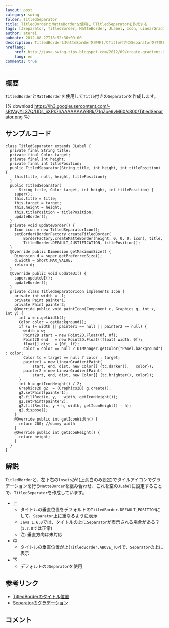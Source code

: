 ```yaml
---
layout: post
category: swing
folder: TitledSeparator
title: TitledBorderとMatteBorderを使用してTitledSeparatorを作成する
tags: [JSeparator, TitledBorder, MatteBorder, JLabel, Icon, LinearGradientPaint]
author: aterai
pubdate: 2012-08-27T18:52:36+09:00
description: TitledBorderとMatteBorderを使用してTitle付きのSeparatorを作成します。
hreflang:
    href: http://java-swing-tips.blogspot.com/2012/09/create-gradient-titled-separator.html
    lang: en
comments: true
---
```

## 概要
`TitledBorder`と`MatteBorder`を使用して`Title`付きの`Separator`を作成します。

{% download https://lh3.googleusercontent.com/-sRtVayYL37Q/UDs_iiXRk7I/AAAAAAAABRk/71qZoe9vM60/s800/TitledSeparator.png %}

## サンプルコード
<pre class="prettyprint"><code>class TitledSeparator extends JLabel {
  private final String title;
  private final Color target;
  private final int height;
  private final int titlePosition;
  public TitledSeparator(String title, int height, int titlePosition) {
    this(title, null, height, titlePosition);
  }
  public TitledSeparator(
      String title, Color target, int height, int titlePosition) {
    super();
    this.title = title;
    this.target = target;
    this.height = height;
    this.titlePosition = titlePosition;
    updateBorder();
  }
  private void updateBorder() {
    Icon icon = new TitledSeparatorIcon();
    setBorder(BorderFactory.createTitledBorder(
        BorderFactory.createMatteBorder(height, 0, 0, 0, icon), title,
        TitledBorder.DEFAULT_JUSTIFICATION, titlePosition));
  }
  @Override public Dimension getMaximumSize() {
    Dimension d = super.getPreferredSize();
    d.width = Short.MAX_VALUE;
    return d;
  }
  @Override public void updateUI() {
    super.updateUI();
    updateBorder();
  }
  private class TitledSeparatorIcon implements Icon {
    private int width = -1;
    private Paint painter1;
    private Paint painter2;
    @Override public void paintIcon(Component c, Graphics g, int x, int y) {
      int w = c.getWidth();
      Color color = getBackground();
      if (w != width || painter1 == null || painter2 == null) {
        width = w;
        Point2D start = new Point2D.Float(0f, 0f);
        Point2D end   = new Point2D.Float((float) width, 0f);
        float[] dist  = {0f, 1f};
        color = color == null ? UIManager.getColor("Panel.background") : color;
        Color tc = target == null ? color : target;
        painter1 = new LinearGradientPaint(
            start, end, dist, new Color[] {tc.darker(),   color});
        painter2 = new LinearGradientPaint(
            start, end, dist, new Color[] {tc.brighter(), color});
      }
      int h = getIconHeight() / 2;
      Graphics2D g2  = (Graphics2D) g.create();
      g2.setPaint(painter1);
      g2.fillRect(x, y,   width, getIconHeight());
      g2.setPaint(painter2);
      g2.fillRect(x, y + h, width, getIconHeight() - h);
      g2.dispose();
    }
    @Override public int getIconWidth() {
      return 200; //dummy width
    }
    @Override public int getIconHeight() {
      return height;
    }
  }
}
</code></pre>

## 解説
`TitledBorder`と、左下右の`Insets`が`0`(上余白のみ設定)でタイルアイコンでグラデーションを行う`MatteBorder`を組み合わせ、これを空の`JLabel`に設定することで、`TitledSeparator`を作成しています。

- 上
    - タイトルの垂直位置をデフォルトの`TitledBorder.DEFAULT_POSITION`にして、`Separator`上に重なるように表示
    - `Java 1.6.0`では、タイトルの上に`Separator`が表示される場合がある？(`1.7.0`では正常)
    - 注: 垂直方向は未対応
- 中
    - タイトルの垂直位置が上(`TitledBorder.ABOVE_TOP`)で、`Separator`の上に表示
- 下
    - デフォルトの`JSeparator`を使用

<!-- dummy comment line for breaking list -->

## 参考リンク
- [TitledBorderのタイトル位置](http://ateraimemo.com/Swing/TitledBorder.html)
- [Separatorのグラデーション](http://ateraimemo.com/Swing/Gradient.html)

<!-- dummy comment line for breaking list -->

## コメント

